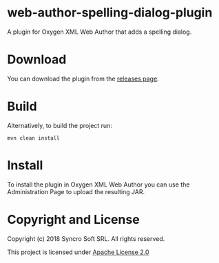 # web-author-spelling-dialog-plugin
A plugin for Oxygen XML Web Author that adds a spelling dialog.

# Download
You can download the plugin from the [releases page](https://github.com/oxygenxml/web-author-spelling-dialog-plugin/releases).

# Build

Alternatively, to build the project run:

```
mvn clean install
```

# Install

To install the plugin in Oxygen XML Web Author you can use the Administration Page to upload the resulting JAR.

# Copyright and License

Copyright (c) 2018 Syncro Soft SRL. All rights reserved.

This project is licensed under [Apache License 2.0](https://github.com/oxygenxml/web-author-spelling-dialog-plugin/blob/master/LICENSE)
